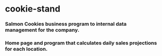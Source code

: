 # cookie-stand

### Salmon Cookies business program to internal data management for the company.

### Home page and program that calculates daily sales projections for each location.